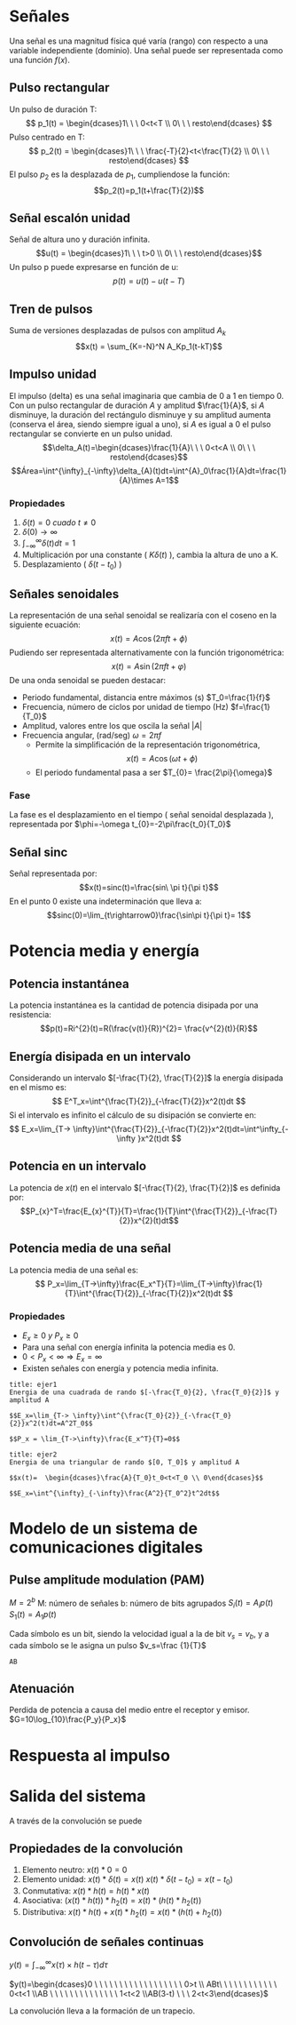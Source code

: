 # Señales
Una señal es una magnitud física qué varía (rango) con respecto a una variable independiente (dominio). Una señal puede ser representada como una función $f(x)$.
## Pulso rectangular

Un pulso de duración T:
$$
p_1(t) = \begin{dcases}1\ \ \ 0<t<T \\ 0\ \ \ resto\end{dcases}
$$
Pulso centrado en T:
$$
p_2(t) = \begin{dcases}1\ \ \ \frac{-T}{2}<t<\frac{T}{2} \\ 0\ \ \ resto\end{dcases}
$$
El pulso $p_2$ es la desplazada de $p_1$, cumpliendose la función:$$p_2(t)=p_1(t+\frac{T}{2})$$
## Señal escalón unidad
Señal de altura uno y duración infinita.$$u(t) = \begin{dcases}1\ \ \ t>0 \\ 0\ \ \ resto\end{dcases}$$
Un pulso p puede expresarse en función de u:$$p(t)=u(t)-u(t-T)$$
## Tren de pulsos
Suma de versiones desplazadas de pulsos con amplitud $A_k$
$$x(t) = \sum_{K=-N}^N A_Kp_1(t-kT)$$
## Impulso unidad
El impulso (delta) es una señal imaginaria que cambia de 0 a 1 en tiempo 0.
Con un pulso rectangular de duración $A$ y amplitud $\frac{1}{A}$, si $A$ disminuye, la duración del rectángulo disminuye y su amplitud aumenta (conserva el área, siendo siempre igual a uno), si $A$ es igual a 0 el pulso rectangular se convierte en un pulso unidad.
$$\delta_A(t)=\begin{dcases}\frac{1}{A}\ \ \ 0<t<A \\ 0\ \ \ resto\end{dcases}$$
$$Área=\int^{\infty}_{-\infty}\delta_{A}(t)dt=\int^{A}_0\frac{1}{A}dt=\frac{1}{A}\times A=1$$
### Propiedades
1. $\delta(t)=0\ cuado\ t \neq 0$
2. $\delta(0)\rightarrow \infty$
3. $\int^{\infty}_{-\infty}\delta(t)dt=1$
4. Multiplicación por una constante ( $K\delta(t)$ ), cambia la altura de uno a K.
5. Desplazamiento ( $\delta(t-t_0)$ ) 
## Señales senoidales
La representación de una señal senoidal se realizaría con el coseno en la siguiente ecuación:
$$x(t)=A\cos(2\pi f t + \phi)$$
Pudiendo ser representada alternativamente con la función trigonométrica:
$$x(t)=A\sin(2\pi ft+\varphi)$$
De una onda senoidal se pueden destacar:
- Periodo fundamental, distancia entre máximos (s) $T_0=\frac{1}{f}$
- Frecuencia, número de ciclos por unidad de tiempo (Hz) $f=\frac{1}{T_0}$
- Amplitud, valores entre los que oscila la señal $|A|$
- Frecuencia angular, (rad/seg) $\omega=2\pi f$
	- Permite la simplificación de la representación trigonométrica, $$x(t)=A\cos(\omega t + \phi)$$
	- El periodo fundamental pasa a ser $T_{0}= \frac{2\pi}{\omega}$
### Fase
La fase es el desplazamiento en el tiempo ( señal senoidal desplazada ), representada por $\phi=-\omega t_{0}=-2\pi\frac{t_0}{T_0}$
## Señal sinc
Señal representada por:
$$x(t)=sinc(t)=\frac{sin\ \pi t}{\pi t}$$
En el punto 0 existe una indeterminación que lleva a:
$$sinc(0)=\lim_{t\rightarrow0}\frac{\sin\pi t}{\pi t}= 1$$
# Potencia media y energía
## Potencia instantánea
La potencia instantánea es la cantidad de potencia disipada por una resistencia:
$$p(t)=Ri^{2}(t)=R(\frac{v(t)}{R})^{2}= \frac{v^{2}(t)}{R}$$
## Energía disipada en un intervalo
Considerando un intervalo $[-\frac{T}{2}, \frac{T}{2}]$ la energía disipada en el mismo es:
$$
E^T_x=\int^{\frac{T}{2}}_{-\frac{T}{2}}x^2(t)dt
$$
Si el intervalo es infinito el cálculo de su disipación se convierte en:
$$
E_x=\lim_{T-> \infty}\int^{\frac{T}{2}}_{-\frac{T}{2}}x^2(t)dt=\int^\infty_{-\infty }x^2(t)dt
$$
## Potencia en un intervalo
La potencia de $x(t)$ en el intervalo $[-\frac{T}{2}, \frac{T}{2}]$ es definida por:
$$P_{x}^T=\frac{E_{x}^{T}}{T}=\frac{1}{T}\int^{\frac{T}{2}}_{-\frac{T}{2}}x^{2}(t)dt$$
## Potencia media de una señal
La potencia media de una señal es:
$$
P_x=\lim_{T->\infty}\frac{E_x^T}{T}=\lim_{T->\infty}\frac{1}{T}\int^{\frac{T}{2}}_{-\frac{T}{2}}x^2(t)dt
$$
### Propiedades
- $E_{x}\ge 0 \ y\ P_{x}\ge 0$
- Para una señal con energía infinita la potencia media es 0.
- $0<P_{x}<\infty \Rightarrow E_{x}=\infty$
- Existen señales con energía y potencia media infinita.

```ad-summary
title: ejer1
Energia de una cuadrada de rando $[-\frac{T_0}{2}, \frac{T_0}{2}]$ y amplitud A

$$E_x=\lim_{T-> \infty}\int^{\frac{T_0}{2}}_{-\frac{T_0}{2}}x^2(t)dt=A^2T_0$$

$$P_x = \lim_{T->\infty}\frac{E_x^T}{T}=0$$
```

```ad-summary
title: ejer2
Energia de una triangular de rando $[0, T_0]$ y amplitud A

$$x(t)=  \begin{dcases}\frac{A}{T_0}t_0<t<T_0 \\ 0\end{dcases}$$

$$E_x=\int^{\infty}_{-\infty}\frac{A^2}{T_0^2}t^2dt$$
```

# Modelo de un sistema de comunicaciones digitales
## Pulse amplitude modulation (PAM)
$M=2^b$
M: número de señales
b: número de bits agrupados
$S_i(t)=A_ip(t)$ $S_1(t)=A_1p(t)$

Cada símbolo es un bit, siendo la velocidad igual a la de bit $v_s=v_b$, y a cada símbolo se le asigna un pulso $v_s=\frac {1}{T}$

```
AB
```

## Atenuación

Perdida de potencia a causa del medio entre el receptor y emisor.
$G=10\log_{10}\frac{P_y}{P_x}$

# Respuesta al impulso

# Salida del sistema

A través de la convolución se puede 

## Propiedades de la convolución

1. Elemento neutro:  $x(t)*0=0$
2. Elemento unidad:  $x(t)*\delta (t)=x(t)$  $x(t)*\delta (t-t_0)=x(t-t_0)$
3. Conmutativa:  $x(t)*h(t)=h(t) * x(t)$
4. Asociativa:  $(x(t)*h(t))*h_2(t)=x(t)*(h(t)*h_2(t))$
5. Distributiva:  $x(t)*h(t)+x(t)*h_2(t)=x(t)*(h(t)+h_2(t))$

## Convolución de señales  continuas

$y(t)=\int_{-\infty}^\infty x(\tau)\times h(t-\tau)d\tau$

$y(t)=\begin{dcases}0 \ \ \ \ \ \ \ \ \ \ \ \ \ \ \ \ \ \  0>t \\ ABt\ \ \ \  \ \ \ \ \ \ \ \ 0<t<1 \\AB \ \ \ \ \ \ \ \ \ \ \ \ \  \ 1<t<2 \\AB(3-t) \ \ \  2<t<3\end{dcases}$

La convolución lleva a la formación de un trapecio.
